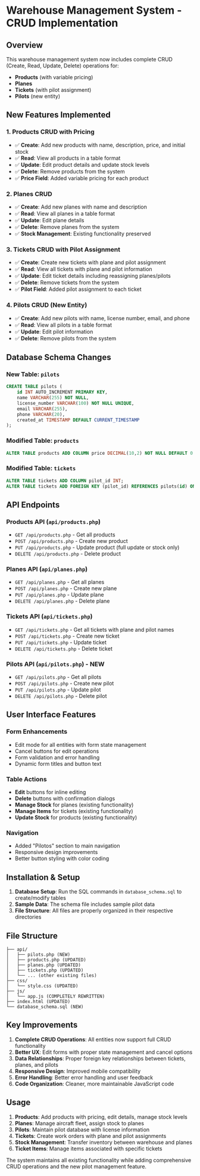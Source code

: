 # Warehouse Management System - CRUD Implementation

## Overview
This warehouse management system now includes complete CRUD (Create, Read, Update, Delete) operations for:
- **Products** (with variable pricing)
- **Planes** 
- **Tickets** (with pilot assignment)
- **Pilots** (new entity)

## New Features Implemented

### 1. Products CRUD with Pricing
- ✅ **Create**: Add new products with name, description, price, and initial stock
- ✅ **Read**: View all products in a table format
- ✅ **Update**: Edit product details and update stock levels
- ✅ **Delete**: Remove products from the system
- ✅ **Price Field**: Added variable pricing for each product

### 2. Planes CRUD
- ✅ **Create**: Add new planes with name and description
- ✅ **Read**: View all planes in a table format
- ✅ **Update**: Edit plane details
- ✅ **Delete**: Remove planes from the system
- ✅ **Stock Management**: Existing functionality preserved

### 3. Tickets CRUD with Pilot Assignment
- ✅ **Create**: Create new tickets with plane and pilot assignment
- ✅ **Read**: View all tickets with plane and pilot information
- ✅ **Update**: Edit ticket details including reassigning planes/pilots
- ✅ **Delete**: Remove tickets from the system
- ✅ **Pilot Field**: Added pilot assignment to each ticket

### 4. Pilots CRUD (New Entity)
- ✅ **Create**: Add new pilots with name, license number, email, and phone
- ✅ **Read**: View all pilots in a table format
- ✅ **Update**: Edit pilot information
- ✅ **Delete**: Remove pilots from the system

## Database Schema Changes

### New Table: `pilots`
```sql
CREATE TABLE pilots (
    id INT AUTO_INCREMENT PRIMARY KEY,
    name VARCHAR(255) NOT NULL,
    license_number VARCHAR(100) NOT NULL UNIQUE,
    email VARCHAR(255),
    phone VARCHAR(20),
    created_at TIMESTAMP DEFAULT CURRENT_TIMESTAMP
);
```

### Modified Table: `products`
```sql
ALTER TABLE products ADD COLUMN price DECIMAL(10,2) NOT NULL DEFAULT 0.00;
```

### Modified Table: `tickets`
```sql
ALTER TABLE tickets ADD COLUMN pilot_id INT;
ALTER TABLE tickets ADD FOREIGN KEY (pilot_id) REFERENCES pilots(id) ON DELETE SET NULL;
```

## API Endpoints

### Products API (`api/products.php`)
- `GET /api/products.php` - Get all products
- `POST /api/products.php` - Create new product
- `PUT /api/products.php` - Update product (full update or stock only)
- `DELETE /api/products.php` - Delete product

### Planes API (`api/planes.php`)
- `GET /api/planes.php` - Get all planes
- `POST /api/planes.php` - Create new plane
- `PUT /api/planes.php` - Update plane
- `DELETE /api/planes.php` - Delete plane

### Tickets API (`api/tickets.php`)
- `GET /api/tickets.php` - Get all tickets with plane and pilot names
- `POST /api/tickets.php` - Create new ticket
- `PUT /api/tickets.php` - Update ticket
- `DELETE /api/tickets.php` - Delete ticket

### Pilots API (`api/pilots.php`) - NEW
- `GET /api/pilots.php` - Get all pilots
- `POST /api/pilots.php` - Create new pilot
- `PUT /api/pilots.php` - Update pilot
- `DELETE /api/pilots.php` - Delete pilot

## User Interface Features

### Form Enhancements
- Edit mode for all entities with form state management
- Cancel buttons for edit operations
- Form validation and error handling
- Dynamic form titles and button text

### Table Actions
- **Edit** buttons for inline editing
- **Delete** buttons with confirmation dialogs
- **Manage Stock** for planes (existing functionality)
- **Manage Items** for tickets (existing functionality)
- **Update Stock** for products (existing functionality)

### Navigation
- Added "Pilotos" section to main navigation
- Responsive design improvements
- Better button styling with color coding

## Installation & Setup

1. **Database Setup**: Run the SQL commands in `database_schema.sql` to create/modify tables
2. **Sample Data**: The schema file includes sample pilot data
3. **File Structure**: All files are properly organized in their respective directories

## File Structure
```
├── api/
│   ├── pilots.php (NEW)
│   ├── products.php (UPDATED)
│   ├── planes.php (UPDATED)
│   ├── tickets.php (UPDATED)
│   └── ... (other existing files)
├── css/
│   └── style.css (UPDATED)
├── js/
│   └── app.js (COMPLETELY REWRITTEN)
├── index.html (UPDATED)
└── database_schema.sql (NEW)
```

## Key Improvements

1. **Complete CRUD Operations**: All entities now support full CRUD functionality
2. **Better UX**: Edit forms with proper state management and cancel options
3. **Data Relationships**: Proper foreign key relationships between tickets, planes, and pilots
4. **Responsive Design**: Improved mobile compatibility
5. **Error Handling**: Better error handling and user feedback
6. **Code Organization**: Cleaner, more maintainable JavaScript code

## Usage

1. **Products**: Add products with pricing, edit details, manage stock levels
2. **Planes**: Manage aircraft fleet, assign stock to planes
3. **Pilots**: Maintain pilot database with license information
4. **Tickets**: Create work orders with plane and pilot assignments
5. **Stock Management**: Transfer inventory between warehouse and planes
6. **Ticket Items**: Manage items associated with specific tickets

The system maintains all existing functionality while adding comprehensive CRUD operations and the new pilot management feature.